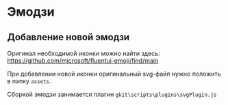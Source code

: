 # Эмодзи

## Добавление новой эмодзи

Оригинал необходимой иконки можно найти здесь: https://github.com/microsoft/fluentui-emoji/find/main

При добавлении новой иконки оригинальный svg-файл нужно положить в папку `assets`.

Сборкой эмодзи занимается плагин `gkit\scripts\plugins\svgPlugin.js`
